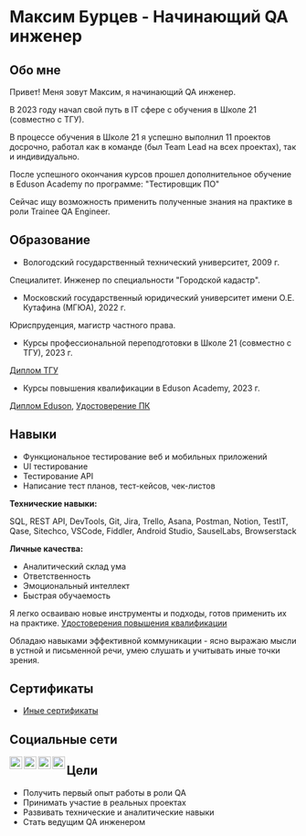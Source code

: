 # Максим Бурцев - Начинающий QA инженер

## Обо мне

Привет! Меня зовут Максим, я начинающий QA инженер.

В 2023 году начал свой путь в IT сфере с обучения в Школе 21 (совместно с ТГУ).

В процессе обучения в Школе 21 я успешно выполнил 11 проектов досрочно, работал как в команде (был Team Lead на всех проектах), так и индивидуально. 

После успешного окончания курсов прошел дополнительное обучение в Eduson Academy по программе: "Тестировщик ПО"

Сейчас ищу возможность применить полученные знания на практике в роли Trainee QA Engineer.


## Образование

- Вологодский государственный технический университет, 2009 г. 

Специалитет. Инженер по специальности "Городской кадастр".

- Московский государственный юридический университет имени О.Е. Кутафина (МГЮА), 2022 г.

Юриспруденция, магистр частного права.

- Курсы профессиональной переподготовки в Школе 21 (совместно с ТГУ), 2023 г.  

[Диплом ТГУ](https://drive.google.com/file/d/1AdUmK0Sj6_c_BpTBsrsWAQzDQ3g1cmGG/view?usp=sharing)

- Курсы повышения квалификации в Eduson Academy, 2023 г.

[Диплом Eduson](https://drive.google.com/file/d/152YpFHu8fSTllpPNXkHANCY4sr1VlYTe/view?usp=sharing), [Удостоверение ПК](https://drive.google.com/file/d/12GWq2z_H3xb647Nxisl4XXta2JMxsG8_/view?usp=sharing)


## Навыки  

- Функциональное тестирование веб и мобильных приложений
- UI тестирование
- Тестирование API
- Написание тест планов, тест-кейсов, чек-листов

**Технические навыки:**

SQL, REST API, DevTools, Git, Jira, Trello, Asana, Postman, Notion, TestIT, Qase, Sitechco, VSCode, Fiddler, Android Studio, SauselLabs, Browserstack

**Личные качества:**

- Аналитический склад ума
- Ответственность
- Эмоциональный интеллект 
- Быстрая обучаемость

Я легко осваиваю новые инструменты и подходы, готов применить их на практике. [Удостоверения повышения квалификации](https://drive.google.com/file/d/1lZd6I8vj9d8w3VPxllLjw_YIllKRZCOt/view?usp=sharing)

Обладаю навыками эффективной коммуникации - ясно выражаю мысли в устной и письменной речи, умею слушать и учитывать иные точки зрения.


## Сертификаты

- [Иные сертификаты](https://drive.google.com/file/d/1acexoC2HXLfXNasYXkSBHZ-roUMX02TW/view?usp=sharing)


## Социальные сети

[<img align="left" alt="Максим | Telegram" width="22px" src="https://cdn.jsdelivr.net/npm/simple-icons@v3/icons/telegram.svg" />][telegram]
[<img align="left" alt="Максим | YouTube" width="22px" src="https://cdn.jsdelivr.net/npm/simple-icons@v3/icons/youtube.svg" />][youtube]
[<img align="left" alt="Максим | SoundCloud" width="22px" src="https://cdn.jsdelivr.net/npm/simple-icons@v3/icons/soundcloud.svg" />][soundcloud]
[<img align="left" alt="Максим | Coub" width="22px" src="https://cdn.jsdelivr.net/npm/simple-icons@v3/icons/craftcms.svg" />][coub]

[telegram]: https://t.me/amoraitr 
[youtube]: https://www.youtube.com/channel/UChrlouiUoXNNwSKn3VoQh6g
[soundcloud]: https://soundcloud.com/coubnoob
[coub]: https://coub.com/coubnoob

  

## Цели

- Получить первый опыт работы в роли QA  
- Принимать участие в реальных проектах
- Развивать технические и аналитические навыки
- Стать ведущим QA инженером

